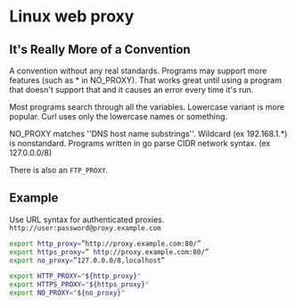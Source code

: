 # Linux web proxy

## It's Really More of a Convention

A convention without any real standards. Programs may support more features (such as * in NO_PROXY). That works great until using a program that doesn't support that and it causes an error every time it's run.

Most programs search through all the variables. Lowercase variant is more popular. Curl uses only the lowercase names or something.

NO_PROXY matches ''DNS host name substrings''. Wildcard (ex 192.168.1.*) is nonstandard. Programs written in go parse CIDR network syntax. (ex 127.0.0.0/8)

There is also an `FTP_PROXY`.

## Example

Use URL syntax for authenticated proxies. `http://user:password@proxy.example.com`

```bash
export http_proxy=”http://proxy.example.com:80/”
export https_proxy=” http://proxy.example.com:80/”
export no_proxy=”127.0.0.0/8,localhost”

export HTTP_PROXY="${http_proxy}"
export HTTPS_PROXY="${https_proxy}"
export NO_PROXY="${no_proxy}"
```
